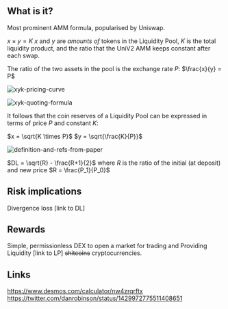 ## What is it?

Most prominent AMM formula, popularised by Uniswap.

$x \times y = K$ $x$ and $y$ are *amounts of* tokens in the Liquidity Pool, $K$ is the total liquidity product, and the
ratio that the UniV2 AMM keeps constant after each swap.

The ratio of the two assets in the pool is the exchange rate $P$:
$\frac{x}{y} = P$

![xyk-pricing-curve](images/xyk-pricing-curve.png)

![xyk-quoting-formula](images/xyk-quoting-formula.png)

It follows that the coin reserves of a Liquidity Pool can be expressed in terms of price $P$ and constant $K$:

$x = \sqrt{K \times P}$ $y = \sqrt{\frac{K}{P}}$

![definition-and-refs-from-paper](images/definition-and-refs-from-paper.png)

$DL = \sqrt{R} - \frac{R+1}{2}$ where $R$ is the ratio of the initial (at deposit) and new price $R = \frac{P_1}{P_0}$

## Risk implications

Divergence loss [link to DL]

## Rewards

Simple, permissionless DEX to open a market for trading and Providing Liquidity [link to LP] ~~shitcoins~~ cryptocurrencies.

## Links

https://www.desmos.com/calculator/nw4zrqrftx
https://twitter.com/danrobinson/status/1429972775511408651
